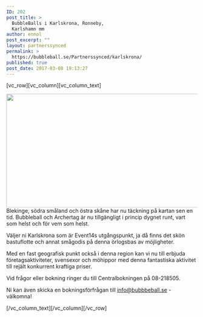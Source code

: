 ```yaml
---
ID: 202
post_title: >
  BubbleBalls i Karlskrona, Ronneby,
  Karlshamn mm
author: ennol
post_excerpt: ""
layout: partnerssynced
permalink: >
  https://bubbleball.se/Partnerssynced/karlskrona/
published: true
post_date: 2017-03-08 19:13:27
---
```

[vc_row][vc_column][vc_column_text]
<div id="block_container_93923595" class="block_container presentation_image_block">
<div id="block_93923595">
<div class="h24_normal_text"></div>
</div>
</div>
<div id="block_container_89654250" class="block_container standard_text_block text_block">
<div id="block_89654250">
<div id="block_89654250_text_content" class="text_content">

<img class="alignnone size-full wp-image-1186" src="http://bubbleball.se/wp-content/uploads/2017/03/web-Bubbleball-och-archerytag-karlskrona-ronneby-karlshamn.jpg" alt="" width="1200" height="300" />Blekinge, södra småland och östra skåne har nu täckning på kartan sen en tid.
Bubbleball och Archertag är nu tillgängligt i princip dygnet runt, vart som helst och för vem som helst.

Väljer ni Karlskrona som är Event14s utgångspunkt, ja då finns det skön bastuflotte och annat smågodis på denna örlogsbas av möjligheter.

Med en fast geografisk punkt också i denna region kan vi nu till erbjuda företagsaktiviteter, svensexor och möhippor med denna fantastiska aktivitet till rejält konkurrent kraftiga priser.

Vid frågor eller bokning ringer du till Centralbokningen på 08-218505.

Ni kan även skicka en bokningsförfrågan till info@bubbbeball.se - välkomna!

</div>
</div>
</div>
[/vc_column_text][/vc_column][/vc_row]